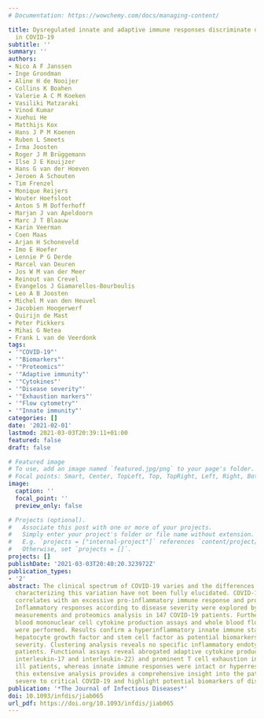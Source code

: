 ```yaml
---
# Documentation: https://wowchemy.com/docs/managing-content/

title: Dysregulated innate and adaptive immune responses discriminate disease severity
  in COVID-19
subtitle: ''
summary: ''
authors:
- Nico A F Janssen
- Inge Grondman
- Aline H de Nooijer
- Collins K Boahen
- Valerie A C M Koeken
- Vasiliki Matzaraki
- Vinod Kumar
- Xuehui He
- Matthijs Kox
- Hans J P M Koenen
- Ruben L Smeets
- Irma Joosten
- Roger J M Brüggemann
- Ilse J E Kouijzer
- Hans G van der Hoeven
- Jeroen A Schouten
- Tim Frenzel
- Monique Reijers
- Wouter Hoefsloot
- Anton S M Dofferhoff
- Marjan J van Apeldoorn
- Marc J T Blaauw
- Karin Veerman
- Coen Maas
- Arjan H Schoneveld
- Imo E Hoefer
- Lennie P G Derde
- Marcel van Deuren
- Jos W M van der Meer
- Reinout van Crevel
- Evangelos J Giamarellos-Bourboulis
- Leo A B Joosten
- Michel M van den Heuvel
- Jacobien Hoogerwerf
- Quirijn de Mast
- Peter Pickkers
- Mihai G Netea
- Frank L van de Veerdonk
tags:
- '"COVID-19"'
- '"Biomarkers"'
- '"Proteomics"'
- '"Adaptive immunity"'
- '"Cytokines"'
- '"Disease severity"'
- '"Exhaustion markers"'
- '"Flow cytometry"'
- '"Innate immunity"'
categories: []
date: '2021-02-01'
lastmod: 2021-03-03T20:39:11+01:00
featured: false
draft: false

# Featured image
# To use, add an image named `featured.jpg/png` to your page's folder.
# Focal points: Smart, Center, TopLeft, Top, TopRight, Left, Right, BottomLeft, Bottom, BottomRight.
image:
  caption: ''
  focal_point: ''
  preview_only: false

# Projects (optional).
#   Associate this post with one or more of your projects.
#   Simply enter your project's folder or file name without extension.
#   E.g. `projects = ["internal-project"]` references `content/project/deep-learning/index.md`.
#   Otherwise, set `projects = []`.
projects: []
publishDate: '2021-03-03T20:40:20.323972Z'
publication_types:
- '2'
abstract: The clinical spectrum of COVID-19 varies and the differences in host response
  characterizing this variation have not been fully elucidated. COVID-19 disease severity
  correlates with an excessive pro-inflammatory immune response and profound lymphopenia.
  Inflammatory responses according to disease severity were explored by plasma cytokine
  measurements and proteomics analysis in 147 COVID-19 patients. Furthermore, peripheral
  blood mononuclear cell cytokine production assays and whole blood flow cytometry
  were performed. Results confirm a hyperinflammatory innate immune state, while highlighting
  hepatocyte growth factor and stem cell factor as potential biomarkers for disease
  severity. Clustering analysis reveals no specific inflammatory endotypes in COVID-19
  patients. Functional assays reveal abrogated adaptive cytokine production (interferon-gamma,
  interleukin-17 and interleukin-22) and prominent T cell exhaustion in critically
  ill patients, whereas innate immune responses were intact or hyperresponsive. Collectively,
  this extensive analysis provides a comprehensive insight into the pathobiology of
  severe to critical COVID-19 and highlight potential biomarkers of disease severity.
publication: '*The Journal of Infectious Diseases*'
doi: 10.1093/infdis/jiab065
url_pdf: https://doi.org/10.1093/infdis/jiab065
---
```

